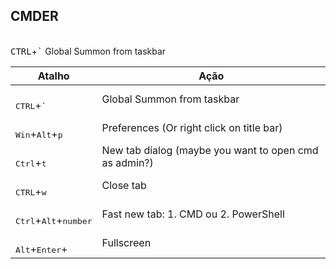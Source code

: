 ## CMDER ##

</br><kbd>CTRL</kbd>+<kbd>`</kbd></kbd> Global Summon from taskbar


| Atalho | Ação |
| --- | --- |
| </br><kbd>CTRL</kbd>+<kbd>`</kbd></kbd> | Global Summon from taskbar |
| </br><kbd>Win</kbd>+<kbd>Alt</kbd>+<kbd>p</kbd></kbd> | Preferences (Or right click on title bar) |
| </br><kbd>Ctrl</kbd>+<kbd>t</kbd></kbd> | New tab dialog (maybe you want to open cmd as admin?) |
| </br><kbd>CTRL</kbd>+<kbd>w</kbd></kbd> | Close tab |
| </br><kbd>Ctrl</kbd>+<kbd>Alt</kbd>+<kbd>number </kbd></kbd> | Fast new tab: 1. CMD ou 2. PowerShell |
| </br><kbd>Alt</kbd>+<kbd>Enter</kbd>+</kbd> | Fullscreen |
